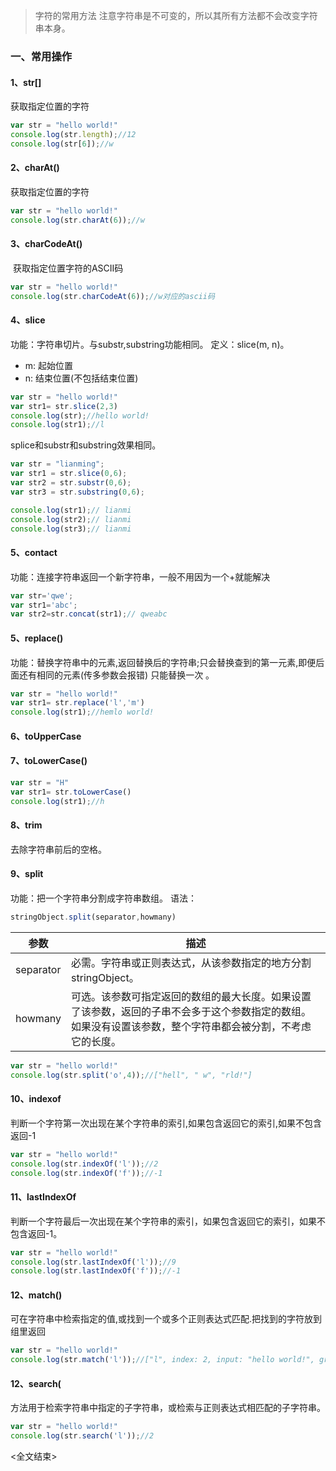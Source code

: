 > 字符的常用方法
> 注意字符串是不可变的，所以其所有方法都不会改变字符串本身。
### 一、常用操作

#### 1、str[]

获取指定位置的字符

```js
var str = "hello world!"
console.log(str.length);//12
console.log(str[6]);//w
```

#### 2、charAt()

获取指定位置的字符

```js
var str = "hello world!"
console.log(str.charAt(6));//w	
```

#### 3、**charCodeAt()**

 获取指定位置字符的ASCII码

```js
var str = "hello world!"
console.log(str.charCodeAt(6));//w对应的ascii码
```
#### 4、slice
功能：字符串切片。与substr,substring功能相同。
定义：slice(m, n)。

- m: 起始位置
- n: 结束位置(不包括结束位置)

```js
var str = "hello world!"
var str1= str.slice(2,3)
console.log(str);//hello world!
console.log(str1);//l
```

splice和substr和substring效果相同。
```js
var str = "lianming";
var str1 = str.slice(0,6);
var str2 = str.substr(0,6);
var str3 = str.substring(0,6);

console.log(str1);// lianmi
console.log(str2);// lianmi
console.log(str3);// lianmi
```

#### 5、contact

功能：连接字符串返回一个新字符串，一般不用因为一个+就能解决

```js
var str='qwe';
var str1='abc';
var str2=str.concat(str1);// qweabc
```

#### 5、replace()

功能：替换字符串中的元素,返回替换后的字符串;只会替换查到的第一元素,即便后面还有相同的元素(传多参数会报错) 只能替换一次 。

```js
var str = "hello world!"
var str1= str.replace('l','m')
console.log(str1);//hemlo world!
```

#### 6、toUpperCase
#### 7、toLowerCase()

```js
var str = "H"
var str1= str.toLowerCase()
console.log(str1);//h
```

#### 8、trim
去除字符串前后的空格。

#### 9、split

功能：把一个字符串分割成字符串数组。
语法：
```js
stringObject.split(separator,howmany)
```
| 参数        | 描述                                       |
| --------- | ---------------------------------------- |
| separator | 必需。字符串或正则表达式，从该参数指定的地方分割 stringObject。   |
| howmany   | 可选。该参数可指定返回的数组的最大长度。如果设置了该参数，返回的子串不会多于这个参数指定的数组。如果没有设置该参数，整个字符串都会被分割，不考虑它的长度。 |

```js
var str = "hello world!"
console.log(str.split('o',4));//["hell", " w", "rld!"]
```

#### 10、indexof
判断一个字符第一次出现在某个字符串的索引,如果包含返回它的索引,如果不包含返回-1
```js
var str = "hello world!"
console.log(str.indexOf('l'));//2
console.log(str.indexOf('f'));//-1
```

#### 11、lastIndexOf 
判断一个字符最后一次出现在某个字符串的索引，如果包含返回它的索引，如果不包含返回-1。
```js
var str = "hello world!"
console.log(str.lastIndexOf('l'));//9
console.log(str.lastIndexOf('f'));//-1
```

#### 12、match()
可在字符串中检索指定的值,或找到一个或多个正则表达式匹配.把找到的字符放到组里返回
```js
var str = "hello world!"
console.log(str.match('l'));//["l", index: 2, input: "hello world!", groups: undefined]
```

#### 12、search(
方法用于检索字符串中指定的子字符串，或检索与正则表达式相匹配的子字符串。

```js
var str = "hello world!"
console.log(str.search('l'));//2
```


<全文结束>
